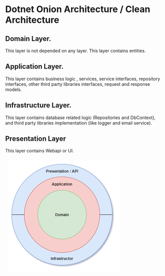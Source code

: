 # Dotnet Onion Architecture / Clean Architecture

## Domain Layer.

This layer is not depended on any layer. This layer contains entities.

## Application Layer.

This layer contains business logic , services, service interfaces, repository interfaces, other third party libraries interfaces, request and response models.

## Infrastructure Layer.

This layer contains database related logic (Repositories and DbContext), and third party libraries implementation (like logger and email service).

## Presentation Layer

This layer contains Webapi or UI.

<img src="https://raw.githubusercontent.com/NilavPatel/dotnet-onion-architecture/main/docs/dotnet-onion-architecture.png" style="padding:10px">
